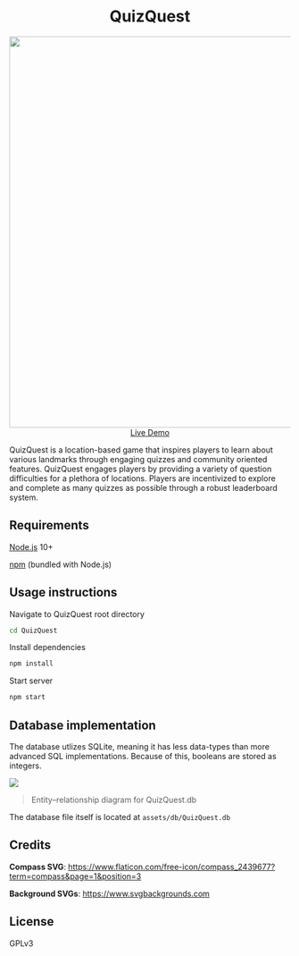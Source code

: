 <h1 align="center">QuizQuest</h1>
<p align="center">
  <a href="https://quiz--quest.herokuapp.com/" target="_blank">
    <img src="https://i.imgur.com/QcIUNAW.png" width="700px">
    <br>
    Live Demo
  </a>
</p>

QuizQuest is a location-based game that inspires players to learn about various landmarks through engaging quizzes and community oriented features. QuizQuest engages players by providing a variety of question difficulties for a plethora of locations. Players are incentivized to explore and complete as many quizzes as possible through a robust leaderboard system.

Requirements
-------------
[Node.js](https://nodejs.org/en/ "Node.js") 10+

[npm](https://nodejs.org/en/ "npm") (bundled with Node.js)

Usage instructions
-------------

Navigate to QuizQuest root directory

```bash
cd QuizQuest
```

Install dependencies

```bash
npm install
```

Start server

```bash
npm start
```

Database implementation
-------------

The database utlizes SQLite, meaning it has less data-types than more advanced SQL implementations. Because of this, booleans are stored as integers.

![](https://i.imgur.com/ODEUMPb.png)

> Entity–relationship diagram for QuizQuest.db

The database file itself is located at `assets/db/QuizQuest.db`

Credits
-------------

**Compass SVG**:
https://www.flaticon.com/free-icon/compass_2439677?term=compass&page=1&position=3

**Background SVGs**:
https://www.svgbackgrounds.com

## License

GPLv3
